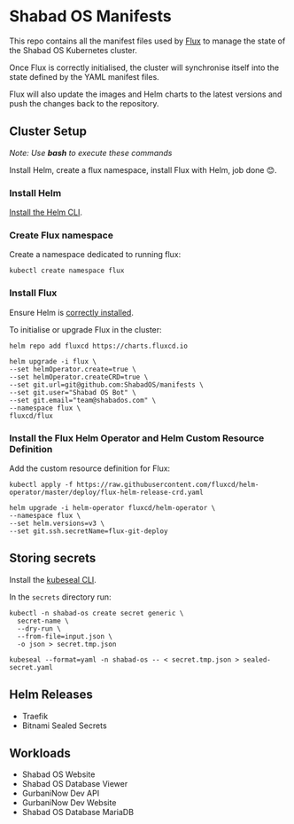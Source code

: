 # Shabad OS Manifests

This repo contains all the manifest files used by [Flux](https://fluxcd.io/) to manage the state of the Shabad OS Kubernetes cluster.

Once Flux is correctly initialised, the cluster will synchronise itself into the state defined by the YAML manifest files.

Flux will also update the images and Helm charts to the latest versions and push the changes back to the repository.

## Cluster Setup

*Note: Use **bash** to execute these commands*

Install Helm, create a flux namespace, install Flux with Helm, job done 😊.

### Install Helm

[Install the Helm CLI](https://docs.fluxcd.io/en/stable/tutorials/get-started-helm.html#prerequisites).

### Create Flux namespace

Create a namespace dedicated to running flux:

```
kubectl create namespace flux
```

### Install Flux

Ensure Helm is [correctly installed](https://docs.fluxcd.io/en/stable/tutorials/get-started-helm.html#prerequisites).

To initialise or upgrade Flux in the cluster:

```
helm repo add fluxcd https://charts.fluxcd.io

helm upgrade -i flux \
--set helmOperator.create=true \
--set helmOperator.createCRD=true \
--set git.url=git@github.com:ShabadOS/manifests \
--set git.user="Shabad OS Bot" \
--set git.email="team@shabados.com" \
--namespace flux \
fluxcd/flux
```

### Install the Flux Helm Operator and Helm Custom Resource Definition

Add the custom resource definition for Flux:
```
kubectl apply -f https://raw.githubusercontent.com/fluxcd/helm-operator/master/deploy/flux-helm-release-crd.yaml

helm upgrade -i helm-operator fluxcd/helm-operator \
--namespace flux \
--set helm.versions=v3 \
--set git.ssh.secretName=flux-git-deploy
```

## Storing secrets

Install the [kubeseal CLI](https://github.com/bitnami-labs/sealed-secrets/releases).

In the `secrets` directory run:

```
kubectl -n shabad-os create secret generic \
  secret-name \
  --dry-run \
  --from-file=input.json \
  -o json > secret.tmp.json

kubeseal --format=yaml -n shabad-os -- < secret.tmp.json > sealed-secret.yaml
```

## Helm Releases

- Traefik
- Bitnami Sealed Secrets

## Workloads

- Shabad OS Website
- Shabad OS Database Viewer
- GurbaniNow Dev API
- GurbaniNow Dev Website
- Shabad OS Database MariaDB
